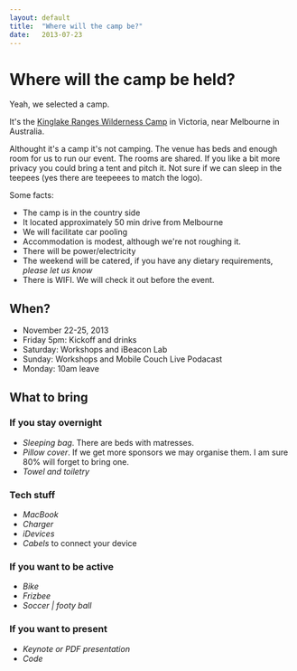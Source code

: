 ```yaml
---
layout: default
title:  "Where will the camp be?"
date:   2013-07-23
---
```


# Where will the camp be held?

Yeah, we selected a camp.

It's the [Kinglake Ranges Wilderness Camp](http://www.krwc.com.au/) in Victoria, near Melbourne in Australia.

Althought it's a camp it's not camping. The venue has beds and enough room for us to run our event.
The rooms are shared. If you like a bit more privacy you could bring a tent and pitch it. Not sure if we can sleep in the teepees (yes there are teepeees to match the logo).

Some facts:

* The camp is in the country side
* It located approximately 50 min drive from Melbourne
* We will facilitate car pooling
* Accommodation is modest, although we're not roughing it.
* There will be power/electricity
* The weekend will be catered, if you have any dietary requirements, *please let us know*
* There is WIFI. We will check it out before the event.

## When?
* November 22-25, 2013
* Friday 5pm: Kickoff and drinks
* Saturday: Workshops and iBeacon Lab
* Sunday: Workshops and Mobile Couch Live Podacast
* Monday: 10am leave

## What to bring
### If you stay overnight
* *Sleeping bag*. There are beds with matresses. 
* *Pillow cover*. If we get more sponsors we may organise them. I am sure 80% will forget to bring one.
* *Towel and toiletry*

### Tech stuff
* *MacBook*
* *Charger*
* *iDevices* 
* *Cabels* to connect your device

### If you want to be active
* *Bike*
* *Frizbee*
* *Soccer | footy ball*

### If you want to present
* *Keynote or PDF presentation*
* *Code*


